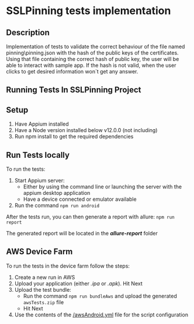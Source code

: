 # SSLPinning tests implementation

## Description

Implementation of tests to validate the correct behaviour of the file named pinning\pinning.json with the hash of the 
public keys of the certificates.
Using that file containing the correct hash of public key, the user will be able to interact with sample app. 
If the hash is not valid, when the user clicks to get desired information won´t get any answer.

## Running Tests In SSLPinning  Project

## Setup
1. Have Appium installed
2. Have a Node version installed below v12.0.0 (not including)
3. Run npm install to get the required dependencies

## Run Tests locally

To run the tests:
1. Start Appium server:
    * Either by using the command line or launching the server with the appium desktop application
    * Have a device connected or emulator available
2. Run the command `npm run android`

After the tests run, you can then generate a report with allure: `npm run report`

The generated report will be located in the **_allure-report_** folder

## AWS Device Farm

To run the tests in the device farm follow the steps: 
1. Create a new run in AWS
2. Upload your application (either _.ipa_ or _.apk_). Hit Next
3. Upload the test bundle:
    * Run the command `npm run bundleAws` and upload the generated `awsTests.zip` file
    * Hit Next
4. Use the contents of the [/awsAndroid.yml](awsConfiguration.yml) file for the script configuration


